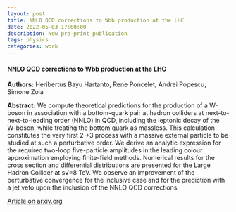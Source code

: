 ```yaml
---
layout: post
title: NNLO QCD corrections to Wbb production at the LHC
date: 2022-05-03 17:00:00
description: New pre-print publication
tags: physics 
categories: work
---
```


<h4> NNLO QCD corrections to Wbb production at the LHC </h4>

<b>Authors:</b> Heribertus Bayu Hartanto, Rene Poncelet, Andrei Popescu, Simone Zoia

<b>Abstract:</b> We compute theoretical predictions for the production of a W-boson in association with a bottom-quark pair at hadron colliders at next-to-next-to-leading order (NNLO) in QCD, including the leptonic decay of the W-boson, while treating the bottom quark as massless. This calculation constitutes the very first 2→3 process with a massive external particle to be studied at such a perturbative order. We derive an analytic expression for the required two-loop five-particle amplitudes in the leading colour approximation employing finite-field methods. Numerical results for the cross section and differential distributions are presented for the Large Hadron Collider at s√=8 TeV. We observe an improvement of the perturbative convergence for the inclusive case and for the prediction with a jet veto upon the inclusion of the NNLO QCD corrections. 

<a href="https://arxiv.org/abs/2205.01687">Article on arxiv.org</a>
